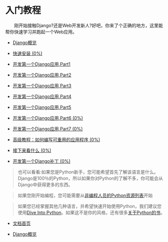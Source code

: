 # 入门教程

　　刚开始接触Django?还是Web开发新人?好吧，你来了个正确的地方，这里能帮你快速学习并跑起一个Web应用。

* [Django概览](https://github.com/jhao104/django-chinese-docs-1.10/blob/master/intro/Django概览.md)

* [快速安装 (0%)](https://docs.djangoproject.com/en/1.11/intro/install/)

* [开发第一个Django应用,Part1](https://github.com/jhao104/django-chinese-docs-1.10/blob/master/intro/tutorial01/%E5%BC%80%E5%8F%91%E7%AC%AC%E4%B8%80%E4%B8%AADjango%E5%BA%94%E7%94%A8%2CPart1.md)

* [开发第一个Django应用,Part2](https://github.com/jhao104/django-chinese-docs-1.10/blob/master/intro/tutorial02/%E5%BC%80%E5%8F%91%E7%AC%AC%E4%B8%80%E4%B8%AADjango%E5%BA%94%E7%94%A8%2CPart2.md)

* [开发第一个Django应用,Part3](https://github.com/jhao104/django-chinese-docs-1.10/blob/master/intro/tutorial03/%E7%AC%AC%E4%B8%80%E4%B8%AADjango%E5%BA%94%E7%94%A8%2CPart3.md)

* [开发第一个Django应用,Part4](https://github.com/jhao104/django-chinese-docs-1.10/blob/master/intro/tutorial04/%E7%AC%AC%E4%B8%80%E4%B8%AADjango%E5%BA%94%E7%94%A8%2CPart4.md)

* [开发第一个Django应用,Part5](https://github.com/jhao104/django-chinese-docs-1.10/blob/master/intro/tutorial05/%E7%AC%AC%E4%B8%80%E4%B8%AADjango%E5%BA%94%E7%94%A8%2CPart5.md)

* [开发第一个Django应用,Part6 (0%)](https://github.com/jhao104/django-chinese-docs-1.10/blob/master)

* [开发第一个Django应用,Part7 (0%)](https://github.com/jhao104/django-chinese-docs-1.10/blob/master)

* [高级教程：如何编写可重用的应用程序 (0%)](https://docs.djangoproject.com/en/1.11/intro/reusable-apps/)

* [接下来看什么 (0%)](https://docs.djangoproject.com/en/1.11/intro/whatsnext/)

* [开发第一个Django补丁 (0%)](https://docs.djangoproject.com/en/1.11/intro/contributing/)

> 也可以看看:如果您是Python新手，您可能希望首先了解该语言是什么。 Django是100％的Python，所以如果你对Python的了解不多，你可能会从Django中获得更多的东西。

> 如果您刚开始编程，您可能需要从[非编程人员的Python资源列表](https://wiki.python.org/moin/BeginnersGuide/NonProgrammers)开始

> 如果您已经掌握其他几种语言，并希望快速开始使用Python，我们建议您使用[Dive Into Python](http://www.diveintopython3.net/)。如果这不是你的风格，还有很多[关于Python的书](https://wiki.python.org/moin/PythonBooks)。

* [文档首页](https://github.com/jhao104/django-chinese-docs-1.10)

* [Django概览](https://github.com/jhao104/django-chinese-docs-1.10/blob/master/intro/Django概览.md)